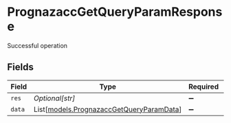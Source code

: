 # PrognazaccGetQueryParamResponse

Successful operation


## Fields

| Field                                                                                | Type                                                                                 | Required                                                                             | Description                                                                          | Example                                                                              |
| ------------------------------------------------------------------------------------ | ------------------------------------------------------------------------------------ | ------------------------------------------------------------------------------------ | ------------------------------------------------------------------------------------ | ------------------------------------------------------------------------------------ |
| `res`                                                                                | *Optional[str]*                                                                      | :heavy_minus_sign:                                                                   | N/A                                                                                  | elencoodonimiprog                                                                    |
| `data`                                                                               | List[[models.PrognazaccGetQueryParamData](../models/prognazaccgetqueryparamdata.md)] | :heavy_minus_sign:                                                                   | N/A                                                                                  |                                                                                      |